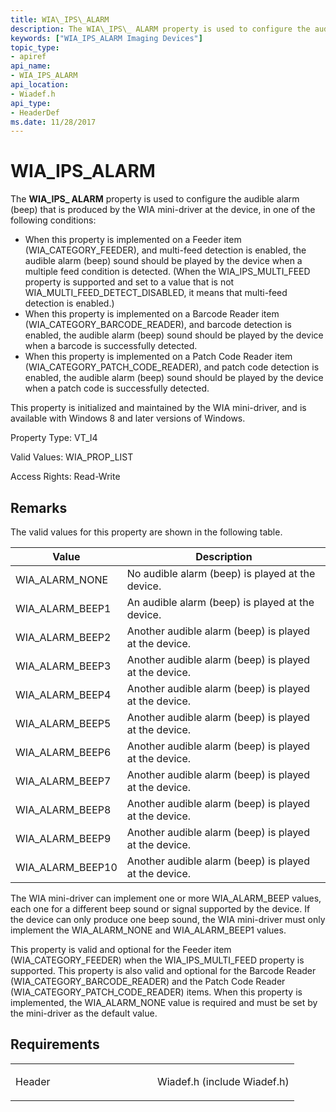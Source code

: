 ```yaml
---
title: WIA\_IPS\_ALARM
description: The WIA\_IPS\_ ALARM property is used to configure the audible alarm (beep) that is produced by the WIA mini-driver at the device, in one of the following conditions When this property is implemented on a Feeder item (WIA\_CATEGORY\_FEEDER), and multi-feed detection is enabled, the audible alarm (beep) sound should be played by the device when a multiple feed condition is detected. (When the WIA\_IPS\_MULTI\_FEED property is supported and set to a value that is not WIA\_MULTI\_FEED\_DETECT\_DISABLED, it means that multi-feed detection is enabled.)When this property is implemented on a Barcode Reader item (WIA\_CATEGORY\_BARCODE\_READER), and barcode detection is enabled, the audible alarm (beep) sound should be played by the device when a barcode is successfully detected. When this property is implemented on a Patch Code Reader item (WIA\_CATEGORY\_PATCH\_CODE\_READER), and patch code detection is enabled, the audible alarm (beep) sound should be played by the device when a patch code is successfully detected.
keywords: ["WIA_IPS_ALARM Imaging Devices"]
topic_type:
- apiref
api_name:
- WIA_IPS_ALARM
api_location:
- Wiadef.h
api_type:
- HeaderDef
ms.date: 11/28/2017
---
```


# WIA\_IPS\_ALARM


The **WIA\_IPS\_ ALARM** property is used to configure the audible alarm (beep) that is produced by the WIA mini-driver at the device, in one of the following conditions:

-   When this property is implemented on a Feeder item (WIA\_CATEGORY\_FEEDER), and multi-feed detection is enabled, the audible alarm (beep) sound should be played by the device when a multiple feed condition is detected. (When the WIA\_IPS\_MULTI\_FEED property is supported and set to a value that is not WIA\_MULTI\_FEED\_DETECT\_DISABLED, it means that multi-feed detection is enabled.)
-   When this property is implemented on a Barcode Reader item (WIA\_CATEGORY\_BARCODE\_READER), and barcode detection is enabled, the audible alarm (beep) sound should be played by the device when a barcode is successfully detected.
-   When this property is implemented on a Patch Code Reader item (WIA\_CATEGORY\_PATCH\_CODE\_READER), and patch code detection is enabled, the audible alarm (beep) sound should be played by the device when a patch code is successfully detected.

This property is initialized and maintained by the WIA mini-driver, and is available with Windows 8 and later versions of Windows.

Property Type: VT\_I4

Valid Values: WIA\_PROP\_LIST

Access Rights: Read-Write

## Remarks

The valid values for this property are shown in the following table.

| Value              | Description                                           |
|--------------------|-------------------------------------------------------|
| WIA\_ALARM\_NONE   | No audible alarm (beep) is played at the device.      |
| WIA\_ALARM\_BEEP1  | An audible alarm (beep) is played at the device.      |
| WIA\_ALARM\_BEEP2  | Another audible alarm (beep) is played at the device. |
| WIA\_ALARM\_BEEP3  | Another audible alarm (beep) is played at the device. |
| WIA\_ALARM\_BEEP4  | Another audible alarm (beep) is played at the device. |
| WIA\_ALARM\_BEEP5  | Another audible alarm (beep) is played at the device. |
| WIA\_ALARM\_BEEP6  | Another audible alarm (beep) is played at the device. |
| WIA\_ALARM\_BEEP7  | Another audible alarm (beep) is played at the device. |
| WIA\_ALARM\_BEEP8  | Another audible alarm (beep) is played at the device. |
| WIA\_ALARM\_BEEP9  | Another audible alarm (beep) is played at the device. |
| WIA\_ALARM\_BEEP10 | Another audible alarm (beep) is played at the device. |

 

The WIA mini-driver can implement one or more WIA\_ALARM\_BEEP values, each one for a different beep sound or signal supported by the device. If the device can only produce one beep sound, the WIA mini-driver must only implement the WIA\_ALARM\_NONE and WIA\_ALARM\_BEEP1 values.

This property is valid and optional for the Feeder item (WIA\_CATEGORY\_FEEDER) when the WIA\_IPS\_MULTI\_FEED property is supported. This property is also valid and optional for the Barcode Reader (WIA\_CATEGORY\_BARCODE\_READER) and the Patch Code Reader (WIA\_CATEGORY\_PATCH\_CODE\_READER) items. When this property is implemented, the WIA\_ALARM\_NONE value is required and must be set by the mini-driver as the default value.

## Requirements

<table>
<colgroup>
<col width="50%" />
<col width="50%" />
</colgroup>
<tbody>
<tr class="odd">
<td><p>Header</p></td>
<td>Wiadef.h (include Wiadef.h)</td>
</tr>
</tbody>
</table>

 

 





